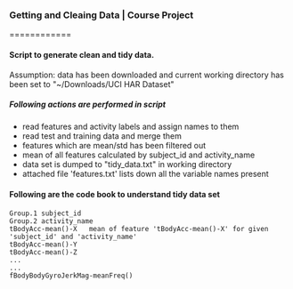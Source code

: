 ### Getting and Cleaing Data | Course Project
============

#### Script to generate clean and tidy data.
Assumption: data has been downloaded and current working directory has been set to "~/Downloads/UCI HAR Dataset"

##### Following actions are performed in script 
* read features and activity labels and assign names to them
* read test and training data and merge them
* features which are mean/std has been filtered out
* mean of all features calculated by subject_id and activity_name
* data set is dumped to "tidy_data.txt" in working directory
* attached file 'features.txt' lists down all the variable names present

#### Following are the code book to understand tidy data set
```
Group.1	subject_id
Group.2	activity_name
tBodyAcc-mean()-X	mean of feature 'tBodyAcc-mean()-X' for given 'subject_id' and 'activity_name'
tBodyAcc-mean()-Y
tBodyAcc-mean()-Z
...
...
fBodyBodyGyroJerkMag-meanFreq()
```
